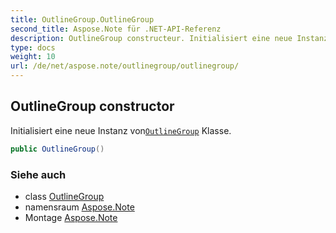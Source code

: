 ```yaml
---
title: OutlineGroup.OutlineGroup
second_title: Aspose.Note für .NET-API-Referenz
description: OutlineGroup constructeur. Initialisiert eine neue Instanz vonOutlineGroup Klasse.
type: docs
weight: 10
url: /de/net/aspose.note/outlinegroup/outlinegroup/
---
```

## OutlineGroup constructor

Initialisiert eine neue Instanz von[`OutlineGroup`](../) Klasse.

```csharp
public OutlineGroup()
```

### Siehe auch

* class [OutlineGroup](../)
* namensraum [Aspose.Note](../../outlinegroup/)
* Montage [Aspose.Note](../../../)


